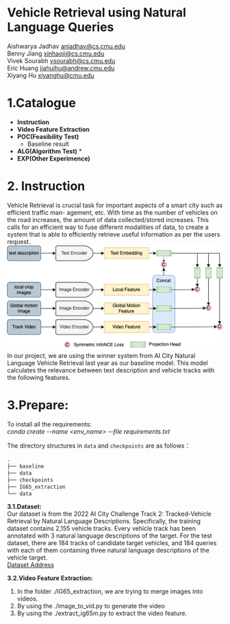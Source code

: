 # **Vehicle Retrieval using Natural Language Queries**
Aishwarya Jadhav
anjadhav@cs.cmu.edu  
Benny Jiang
xinhaoji@cs.cmu.edu  
Vivek Sourabh vsourabh@cs.cmu.edu  
Eric Huang jiahuihu@andrew.cmu.edu  
Xiyang Hu xiyanghu@cmu.edu  
# **1.Catalogue**
* **Instruction**  
* **Video Feature Extraction**  
* **POC(Feasibility Test)**
    * Baseline result
* **ALG(Algorithm Test)**
    * 
* **EXP(Other Experimence)**

        

# **2. Instruction**
Vehicle Retrieval is crucial task for important aspects of a smart city such as efficient traffic man-
agement, etc. With time as the number of vehicles on the road increases, the amount of data
collected/stored increases. This calls for an efficient way to fuse different modalities of data, to create
a system that is able to efficiently retrieve useful information as per the users request.
![framework](imgs/model.png)  
In our project, we are using the winner system from AI City Natural Language Vehicle Retrieval last
year as our baseline model. This model calculates the relevance between text description and
vehicle tracks with the following features.

# **3.Prepare:**
To install all the requirements:  
*conda create --name <env_name> --file requirements.txt*  

The directory structures in `data` and `checkpoints` are as follows：
```
.
├── baseline
├── data
├── checkpoints
├── IG65_extraction
└── data
```
**3.1.Dataset:**  
Our dataset is from the 2022 AI City Challenge Track 2: Tracked-Vehicle Retrieval by Natural
Language Descriptions. Specifically, the training dataset contains 2,155 vehicle tracks. Every vehicle
track has been annotated with 3 natural language descriptions of the target. For the test dataset, there
are 184 tracks of candidate target vehicles, and 184 queries with each of them containing three natural
language descriptions of the vehicle target.  
[Dataset Address](https://www.aicitychallenge.org/)

**3.2.Video Feature Extraction:**
1. In the folder ./IG65_extraction, we are trying to merge images into videos.
2. By using the ./image_to_vid.py to generate the video
3. By using the ./extract_ig65m.py to extract the video feature.

